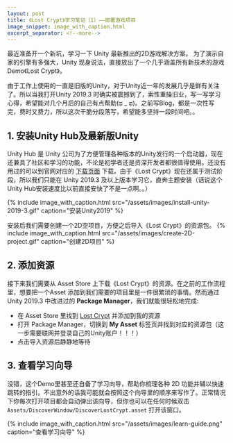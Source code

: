 ```yaml
---
layout: post
title: 《Lost Crypt》学习笔记（1）——部署游戏项目
image_snippet: image_with_caption.html
excerpt_separator: <!--more-->
---
```

最近准备开一个新坑，学习一下 Unity 最新推出的2D游戏解决方案。 为了演示自家的引擎有多强大，Unity 现身说法，直接放出了一个几乎涵盖所有新技术的游戏 Demo《Lost Crypt》。
<!--more-->
由于工作上使用的一直是旧版的Unity，对于Unity近一年的发展几乎是鲜有关注了。所以当我打开Unity 2019.3 时确实被震撼到了，索性重操旧业，写一写学习心得，希望能对几个月后的自己有点帮助(ಥ _ ಥ)。之前写Blog，都是一次性写完，费时又费力，所以这次干脆分段落写，希望能多坚持一段时间吧。。

## 1. 安装Unity Hub及最新版Unity

Unity Hub 是 Unity 公司为了方便管理各种版本的Unity发行的一个启动器，现在还兼具了社区和学习的功能，不论是初学者还是资深开发者都很值得使用。还没有用过的可以到官网对应的 [下载页面][] 下载。由于《Lost Crypt》现在还属于测试阶段，所以我们只能在 Unity 2019.3 及以上版本学习它，直奔主题安装（话说这个Unity Hub安装速度比以前直接安快了不是一点啊。。）

{% include image_with_caption.html src="/assets/images/install-unity-2019-3.gif" caption="安装Unity2019" %}

安装后我们需要创建一个2D空项目，方便之后导入《Lost Crypt》的资源包。
{% include image_with_caption.html src="/assets/images/create-2D-project.gif" caption="创建2D项目" %}

## 2. 添加资源

接下来我们需要从 Asset Store 上下载《Lost Crypt》的资源。在之前的工作流程里，想要把一个Asset 添加到我们需要的项目里是一件很繁琐的事情。然而通过 Unity 2019.3 中改进过的 **Package Manager**，我们就能很轻松地完成:

- 在 Asset Store 里找到 [Lost Crypt][] 并添加到我的资源
- 打开 Package Manager，切换到 **My Asset** 标签页并找到对应的资源包（这一步需要联网并登录自己的Unity账户！！！）
- 点击导入资源后静静地等待

## 3. 查看学习向导

没错，这个Demo里甚至还自备了学习向导，帮助你梳理各种 2D 功能并辅以快速跳转的指引。不出意外的话我可能就会按照这个向导里的顺序来写作了。正常情况下你每次打开项目都会自动弹出该向导，但你也可以在任何时候双击 `Assets/DiscoverWindow/DiscoverLostCrypt.asset` 打开该窗口。

{% include image_with_caption.html src="/assets/images/learn-guide.png" caption="查看学习向导" %}

[下载页面]: https://store.unity.com/download?ref=personal
[Lost Crypt]: https://assetstore.unity.com/packages/essentials/tutorial-projects/lost-crypt-2d-sample-project-158673
